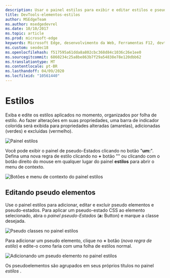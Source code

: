 ```yaml
---
description: Usar o painel estilos para exibir e editar estilos e pseudoelementos aplicados no momento
title: DevTools-elementos-estilos
author: MSEdgeTeam
ms.author: msedgedevrel
ms.date: 10/10/2017
ms.topic: article
ms.prod: microsoft-edge
keywords: Microsoft Edge, desenvolvimento da Web, Ferramentas F12, devtools, elementos, estilos, pseudo-estado, pseudo classe, pseudo elemento
ms.custom: seodec18
ms.openlocfilehash: f517595a61dda8a802cbc368d84c1036c26e1ee0
ms.sourcegitcommit: 6860234c25a8be863b7f29a54838e78e120dbb62
ms.translationtype: MT
ms.contentlocale: pt-BR
ms.lasthandoff: 04/09/2020
ms.locfileid: "10561440"
---
```

# Estilos
Exiba e edite os estilos aplicados no momento, organizados por folha de estilo.  Ao fazer alterações em suas propriedades, uma barra de indicador colorida será exibida para propriedades alteradas (amarelas), adicionadas (verdes) e excluídas (vermelho).

![Painel estilos](../media/elements_styles.png)

Você pode exibir o painel de pseudo-Estados clicando no botão "**um:**". Defina uma nova regra de estilo clicando no **+** botão "" ou clicando com o botão direito do mouse em qualquer lugar do painel **estilos** para abrir o menu de contexto.

![Botões e menu de contexto do painel estilos](../media/elements_styles_buttons.png)

## Editando pseudo elementos

Use o painel estilos para adicionar, editar e excluir pseudo elementos e pseudo-estados. Para aplicar um pseudo-estado CSS ao elemento selecionado, abra o *painel pseudo-Estados* (**a:** Button) e marque a classe desejada.

![Pseudo classes no painel estilos](../media/elements_styles_pseudo_states.png)

Para adicionar um pseudo elemento, clique no **+** botão (*nova regra de estilo*) e edite-o como faria com uma folha de estilos normal.

![Adicionando um pseudo elemento no painel estilos](../media/elements_styles_pseudo_element.png)

Os pseudoelementos são agrupados em seus próprios títulos no painel *estilos* .